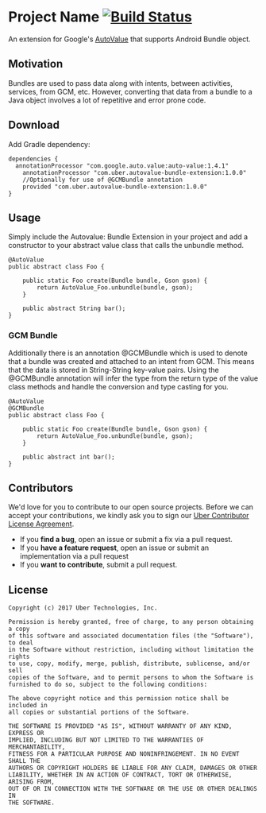 # Project Name [![Build Status](https://travis-ci.org/uber/your-project.svg?branch=master)](https://travis-ci.org/uber/your-project)

An extension for Google's [AutoValue](https://github.com/google/auto) that supports Android Bundle object.

## Motivation

Bundles are used to pass data along with intents, between activities, services, from GCM, etc.  However, converting that data from a bundle to a Java object involves a lot of repetitive and error prone code.

## Download

Add Gradle dependency:

```
dependencies {
  annotationProcessor "com.google.auto.value:auto-value:1.4.1"
    annotationProcessor "com.uber.autovalue-bundle-extension:1.0.0"
    //Optionally for use of @GCMBundle annotation
    provided "com.uber.autovalue-bundle-extension:1.0.0"
}
```

## Usage

Simply include the Autovalue: Bundle Extension in your project and add a constructor to your abstract value class that calls the unbundle method.

```
@AutoValue
public abstract class Foo {

    public static Foo create(Bundle bundle, Gson gson) {
        return AutoValue_Foo.unbundle(bundle, gson);
    }

    public abstract String bar();
}
```
### GCM Bundle
Additionally there is an annotation @GCMBundle which is used to denote that a bundle was created and attached to an intent from GCM.  This means that the data is stored in String-String key-value pairs.  Using the @GCMBundle annotation will infer the type from the return type of the value class methods and handle the conversion and type casting for you.

```
@AutoValue
@GCMBundle
public abstract class Foo {

    public static Foo create(Bundle bundle, Gson gson) {
        return AutoValue_Foo.unbundle(bundle, gson);
    }

    public abstract int bar();
}
```

## Contributors

We'd love for you to contribute to our open source projects. Before we can accept your contributions, we kindly ask you to sign our [Uber Contributor License Agreement](https://docs.google.com/a/uber.com/forms/d/1pAwS_-dA1KhPlfxzYLBqK6rsSWwRwH95OCCZrcsY5rk/viewform).

- If you **find a bug**, open an issue or submit a fix via a pull request.
- If you **have a feature request**, open an issue or submit an implementation via a pull request
- If you **want to contribute**, submit a pull request.

## License

	Copyright (c) 2017 Uber Technologies, Inc.

	Permission is hereby granted, free of charge, to any person obtaining a copy
	of this software and associated documentation files (the "Software"), to deal
	in the Software without restriction, including without limitation the rights
	to use, copy, modify, merge, publish, distribute, sublicense, and/or sell
	copies of the Software, and to permit persons to whom the Software is
	furnished to do so, subject to the following conditions:

	The above copyright notice and this permission notice shall be included in
	all copies or substantial portions of the Software.

	THE SOFTWARE IS PROVIDED "AS IS", WITHOUT WARRANTY OF ANY KIND, EXPRESS OR
	IMPLIED, INCLUDING BUT NOT LIMITED TO THE WARRANTIES OF MERCHANTABILITY,
	FITNESS FOR A PARTICULAR PURPOSE AND NONINFRINGEMENT. IN NO EVENT SHALL THE
	AUTHORS OR COPYRIGHT HOLDERS BE LIABLE FOR ANY CLAIM, DAMAGES OR OTHER
	LIABILITY, WHETHER IN AN ACTION OF CONTRACT, TORT OR OTHERWISE, ARISING FROM,
	OUT OF OR IN CONNECTION WITH THE SOFTWARE OR THE USE OR OTHER DEALINGS IN
	THE SOFTWARE.

